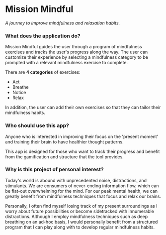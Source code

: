 # Mission Mindful
*A journey to improve mindfulness and relaxation habits.*

### What does the application do?
Mission Mindful guides the user through a program of mindfulness exercises and tracks the user's progress along the 
way. The user can customize their experience by selecting a mindfulness category to be prompted with 
a relevant mindfulness exercise to complete. 

There are **4 categories** of exercises:
- Act
- Breathe
- Notice
- Relax

In addition, the user can add their own exercises so that they can tailor their mindfulness habits.

### Who should use this app?
Anyone who is interested in improving their focus on the 'present moment' and training their brain to have healthier
thought patterns. 

This app is designed for those who want to track their progress and benefit from the gamification and 
structure that the tool provides.

### Why is this project of personal interest?
Today's world is abound with unprecedented noise, distractions, and stimulants. We are consumers of never-ending
information flow, which can be flat-out overwhelming for the mind. For our peak mental health, we can greatly benefit 
from mindfulness techniques that focus and relax our brains.

Personally, I often find myself losing track of my present surroundings as I worry about future possibilities or become
sidetracked with innumerable distractions. Although I employ mindfulness techniques such as deep breathing on an ad-hoc
basis, I would personally benefit from a structured program that I can play along with to develop regular mindfulness
habits.